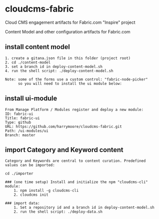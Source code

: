 # cloudcms-fabric
Cloud CMS engagement artifacts for Fabric.com "Inspire" project

Content Model and other configuration artifacts for Fabric.com

## install content model
    1. create a gitana.json file in this folder (project root)
    2. cd ./content-model
    3. set a branch id in deploy-content-model.sh
    4. run the shell script: ./deploy-content-model.sh

    Note: some of the forms use a custom control: "fabric-node-picker"
          so you will need to install the ui module below:

## install ui-module
    From Manage Platform / Modules register and deploy a new module:
    ID: fabric-ui
    Title: fabric-ui
    Type: github
    URL: https://github.com/harrymoore/cloudcms-fabric.git
    Path: /ui-modules/ui
    Branch: master

## import Category and Keyword content
    Category and Keywords are central to content curation. Predefined values can be imported:

    cd ./importer

    ### (one time setup) Install and initialize the npm "cloudcms-cli" module:
        1. npm install -g cloudcms-cli
        2. cloudcms init

    ### import data:
        1. Set a repository id and a branch id in deploy-content-model.sh
        2. run the shell script: ./deploy-data.sh
